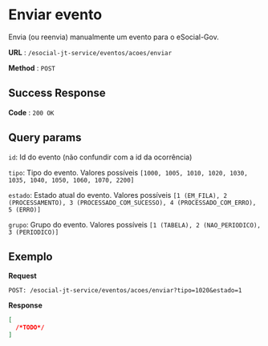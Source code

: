 # Enviar evento

Envia (ou reenvia) manualmente um evento para o eSocial-Gov.

**URL** : `/esocial-jt-service/eventos/acoes/enviar`

**Method** : `POST`

## Success Response

**Code** : `200 OK`

## Query params

`id`: Id do evento (não confundir com a id da ocorrência)

`tipo`: Tipo do evento. Valores possíveis `[1000, 1005, 1010, 1020, 1030, 1035, 1040, 1050, 1060, 1070, 2200]`

`estado`: Estado atual do evento. Valores possíveis `[1 (EM_FILA), 2 (PROCESSAMENTO), 3 (PROCESSADO_COM_SUCESSO), 4 (PROCESSADO_COM_ERRO), 5 (ERRO)]`

`grupo`: Grupo do evento. Valores possíveis `[1 (TABELA), 2 (NAO_PERIODICO), 3 (PERIODICO)]`

## Exemplo

**Request**

```
POST: /esocial-jt-service/eventos/acoes/enviar?tipo=1020&estado=1
```

**Response**

```json
[
  /*TODO*/
]
```
